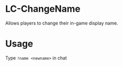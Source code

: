 # LC-ChangeName
Allows players to change their in-game display name.

# Usage
Type `!name <newname>` in chat
